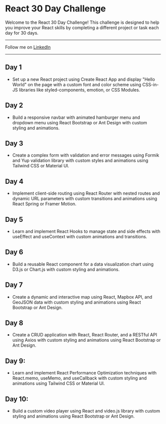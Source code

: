 # React 30 Day Challenge

Welcome to the React 30 Day Challenge! This challenge is designed to help you improve your React skills by completing a different project or task each day for 30 days.

---
 
 Follow me on [LinkedIn](https://www.linkedin.com/in/mirjalol-jabborov/)
 
---

## Day 1
* Set up a new React project using Create React App and display "Hello World" on the page with a custom font and color scheme using CSS-in-JS libraries like styled-components, emotion, or CSS Modules.

## Day 2
* Build a responsive navbar with animated hamburger menu and dropdown menu using React Bootstrap or Ant Design with custom styling and animations.

## Day 3
* Create a complex form with validation and error messages using Formik and Yup validation library with custom styles and animations using Tailwind CSS or Material UI.

## Day 4
* Implement client-side routing using React Router with nested routes and dynamic URL parameters with custom transitions and animations using React Spring or Framer Motion.

## Day 5
* Learn and implement React Hooks to manage state and side effects with useEffect and useContext with custom animations and transitions.

## Day 6
* Build a reusable React component for a data visualization chart using D3.js or Chart.js with custom styling and animations.

## Day 7
* Create a dynamic and interactive map using React, Mapbox API, and GeoJSON data with custom styling and animations using React Bootstrap or Ant Design.

## Day 8
* Create a CRUD application with React, React Router, and a RESTful API using Axios with custom styling and animations using React Bootstrap or Ant Design.

## Day 9:
* Learn and implement React Performance Optimization techniques with React.memo, useMemo, and useCallback with custom styling and animations using Tailwind CSS or Material UI.

## Day 10: 
* Build a custom video player using React and video.js library with custom styling and animations using React Bootstrap or Ant Design.
